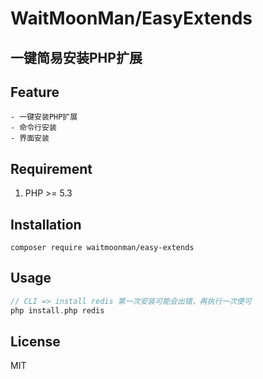 # WaitMoonMan/EasyExtends

## 一键简易安装PHP扩展

## Feature
    - 一键安装PHP扩展
    - 命令行安装
    - 界面安装

## Requirement

1. PHP >= 5.3



## Installation

```shell
composer require waitmoonman/easy-extends
```

## Usage

```php
// CLI => install redis 第一次安装可能会出错，再执行一次便可
php install.php redis
```    

## License

MIT
